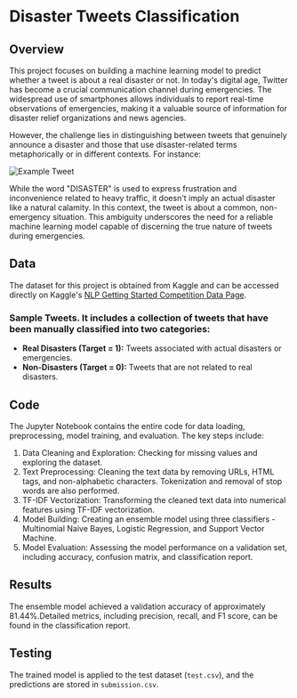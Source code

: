 # Disaster Tweets Classification

## Overview
This project focuses on building a machine learning model to predict whether a tweet is about a real disaster or not. In today's digital age, Twitter has become a crucial communication channel during emergencies. The widespread use of smartphones allows individuals to report real-time observations of emergencies, making it a valuable source of information for disaster relief organizations and news agencies.

However, the challenge lies in distinguishing between tweets that genuinely announce a disaster and those that use disaster-related terms metaphorically or in different contexts. For instance:

![Example Tweet](https://i.postimg.cc/wjhCjYTd/tweet.png)

While the word "DISASTER" is used to express frustration and inconvenience related to heavy traffic, it doesn't imply an actual disaster like a natural calamity. In this context, the tweet is about a common, non-emergency situation. 
This ambiguity underscores the need for a reliable machine learning model capable of discerning the true nature of tweets during emergencies.

## Data
The dataset for this project is obtained from Kaggle and can be accessed directly on Kaggle's [NLP Getting Started Competition Data Page](https://www.kaggle.com/competitions/nlp-getting-started/data?select=train.csv).

### Sample Tweets. It includes a collection of tweets that have been manually classified into two categories:

- **Real Disasters (Target = 1):** Tweets associated with actual disasters or emergencies.
- **Non-Disasters (Target = 0):** Tweets that are not related to real disasters.


## Code
The Jupyter Notebook contains the entire code for data loading, preprocessing, model training, and evaluation. The key steps include:

1. Data Cleaning and Exploration: Checking for missing values and exploring the dataset.
2. Text Preprocessing: Cleaning the text data by removing URLs, HTML tags, and non-alphabetic characters. Tokenization and removal of stop words are also performed.
3. TF-IDF Vectorization: Transforming the cleaned text data into numerical features using TF-IDF vectorization.
4. Model Building: Creating an ensemble model using three classifiers - Multinomial Naive Bayes, Logistic Regression, and Support Vector Machine.
5. Model Evaluation: Assessing the model performance on a validation set, including accuracy, confusion matrix, and classification report.

## Results
The ensemble model achieved a validation accuracy of approximately 81.44%.Detailed metrics, including precision, recall, and F1 score, can be found in the classification report.

## Testing
The trained model is applied to the test dataset (`test.csv`), and the predictions are stored in `submission.csv`.




